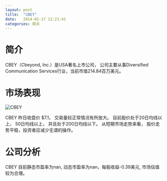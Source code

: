 ```yaml
---
layout: post
title:  "CBEY"
date:   2014-02-17 12:21:41
categories: 观点
---
```


# 简介
CBEY（Cbeyond, Inc.）是USA著名上市公司，
公司主要从事Diversified Communication Services行业，当前市值214.84百万美元。

# 市场表现

![CBEY](http://finviz.com/chart.ashx?t=CBEY&ty=c&ta=1&p=d&s=l)

CBEY 昨日收盘价 $7.1，
交易量较正常情况有所放大。
目前股价处于20日均线以上，
50日均线以上，
并且处于200日均线以下。
从短期市场走势来看，
股价走势平稳，投资者应减少无谓的操作。

# 公司分析
CBEY 目前静态市盈率为nan, 动态市盈率为nan，每股收益-0.39美元,
市场估值较为合理。
